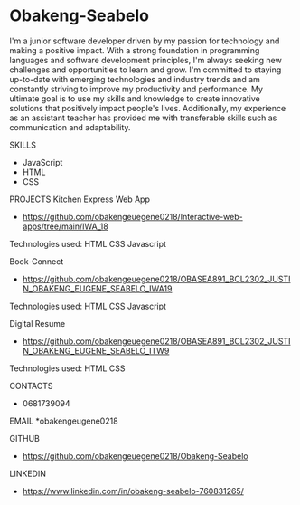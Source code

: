 # Obakeng-Seabelo


I'm a  junior software developer driven by my passion for technology and making a positive impact. With a strong foundation in programming languages and software development principles, I'm always seeking new challenges and opportunities to learn and grow. I'm committed to staying up-to-date with emerging technologies and industry trends and am constantly striving to improve my productivity and performance. My ultimate goal is to use my skills and knowledge to create innovative solutions that positively impact people's lives. Additionally, my experience as an assistant teacher has provided me with transferable skills such as communication and adaptability.


SKILLS
* JavaScript 
* HTML 
*  CSS 

PROJECTS
Kitchen Express Web App
* https://github.com/obakengeuegene0218/Interactive-web-apps/tree/main/IWA_18


Technologies used:
HTML
CSS
Javascript



Book-Connect
* https://github.com/obakengeuegene0218/OBASEA891_BCL2302_JUSTIN_OBAKENG_EUGENE_SEABELO_IWA19

Technologies used:
HTML
CSS
Javascript



Digital Resume
* https://github.com/obakengeuegene0218/OBASEA891_BCL2302_JUSTIN_OBAKENG_EUGENE_SEABELO_ITW9

Technologies used:
HTML
CSS


CONTACTS
* 0681739094

EMAIL
*obakengeugene0218

GITHUB
* https://github.com/obakengeuegene0218/Obakeng-Seabelo

LINKEDIN
* https://www.linkedin.com/in/obakeng-seabelo-760831265/


